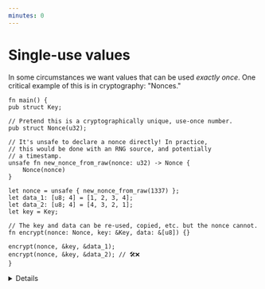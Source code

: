 ```yaml
---
minutes: 0
---
```


# Single-use values

In some circumstances we want values that can be used _exactly once_. One critical example of this is in cryptography: "Nonces."

```rust,editable
fn main() {
pub struct Key;

// Pretend this is a cryptographically unique, use-once number.
pub struct Nonce(u32);

// It's unsafe to declare a nonce directly! In practice,
// this would be done with an RNG source, and potentially
// a timestamp.
unsafe fn new_nonce_from_raw(nonce: u32) -> Nonce {
    Nonce(nonce)
}

let nonce = unsafe { new_nonce_from_raw(1337) };
let data_1: [u8; 4] = [1, 2, 3, 4];
let data_2: [u8; 4] = [4, 3, 2, 1];
let key = Key;

// The key and data can be re-used, copied, etc. but the nonce cannot.
fn encrypt(nonce: Nonce, key: &Key, data: &[u8]) {}

encrypt(nonce, &key, &data_1);
encrypt(nonce, &key, &data_2); // 🛠️❌
}
```
<details>

- Owned "consumption" lets us model single-once values.

- Not implementing clone/copy here and making the interior type opaque (as per the newtype pattern) is _intentional_, as it prevents multiple uses of the same, API-controlled value.

- I.e. A Nonce is a additional piece of random, unique data during an encryption process that helps prevent "replay attacks".

- In practice people have ended up re-using nonces in circumstances where security is important, making it possible for private key information to be derived by attackers.

- By tying nonce creation and consumption up in rust's ownership model, and by not implementing clone/copy on sensitive single-use data, we can prevent this kind of dangerous misuse.

- Cryptography Nuance: There is still the case where a nonce may be used twice if it's created through purely a pseudo-random process with no additional metadata, and that circumstance can't be avoided through this particular method. This kind of API prevents one kind of misuse, but not all kinds.

</details>